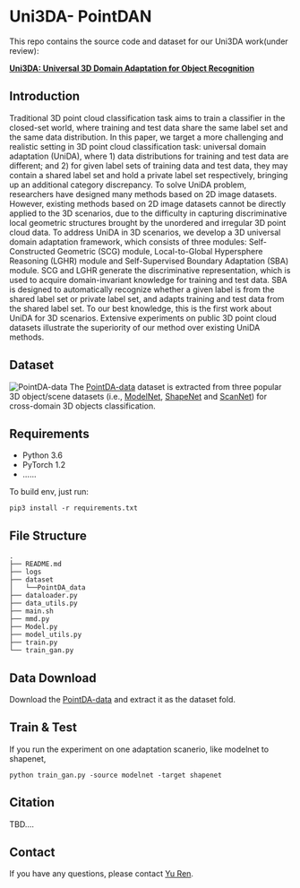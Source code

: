 # Uni3DA- PointDAN

This repo contains the source code and dataset for our Uni3DA work(under review):

[**Uni3DA: Universal 3D Domain Adaptation for Object Recognition**](TBD)



## Introduction
Traditional 3D point cloud classification task aims to train a classifier in the closed-set world, where training and test data share the same label set and the same data distribution. In this paper, we target a more challenging and realistic setting in 3D point cloud classification task: universal domain adaptation (UniDA), where 1) data distributions for training and test data are
different; and 2) for given label sets of training data and test data, they may contain a shared label set and hold a private label set
respectively, bringing up an additional category discrepancy. To solve UniDA problem, researchers have designed many methods
based on 2D image datasets. However, existing methods based on 2D image datasets cannot be directly applied to the 3D
scenarios, due to the difficulty in capturing discriminative local geometric structures brought by the unordered and irregular 3D
point cloud data. To address UniDA in 3D scenarios, we develop a 3D universal domain adaptation framework, which consists
of three modules: Self-Constructed Geometric (SCG) module, Local-to-Global Hypersphere Reasoning (LGHR) module and
Self-Supervised Boundary Adaptation (SBA) module. SCG and LGHR generate the discriminative representation, which is used
to acquire domain-invariant knowledge for training and test data. SBA is designed to automatically recognize whether a given label is from the shared label set or private label set, and adapts training and test data from the shared label set. To our best
knowledge, this is the first work about UniDA for 3D scenarios. Extensive experiments on public 3D point cloud datasets illustrate
the superiority of our method over existing UniDA methods.

## Dataset
![PointDA-data](/Figs/PointDA-10.png)
The [PointDA-data](https://drive.google.com/file/d/1-LfJWL5geF9h0Z2QpdTL0n4lShy8wy2J/view?usp=sharing) dataset is extracted from three popular 3D object/scene datasets (i.e., [ModelNet](https://modelnet.cs.princeton.edu/), [ShapeNet](https://shapenet.cs.stanford.edu/iccv17/) and [ScanNet](http://www.scan-net.org/)) for cross-domain 3D objects classification.

## Requirements
- Python 3.6
- PyTorch 1.2
- ......

To build env, just run: 

``
pip3 install -r requirements.txt
``

## File Structure
```
.
├── README.md
├── logs                            
├── dataset
│   └──PointDA_data                              
├── dataloader.py
├── data_utils.py
├── main.sh
├── mmd.py
├── Model.py
├── model_utils.py
├── train.py            
└── train_gan.py                                   
```

## Data Download
Download the [PointDA-data](https://drive.google.com/file/d/1-LfJWL5geF9h0Z2QpdTL0n4lShy8wy2J/view?usp=sharing) and extract it as the dataset fold.

## Train & Test
If you run the experiment on one adaptation scanerio, like modelnet to shapenet,
```
python train_gan.py -source modelnet -target shapenet
```

## Citation

TBD....

## Contact
If you have any questions, please contact [Yu Ren](renyu0414@gmail.com). 
